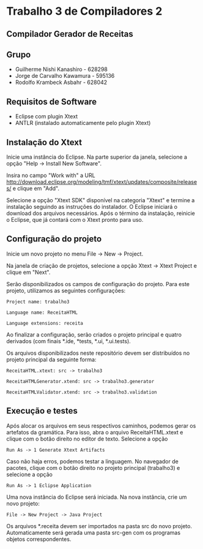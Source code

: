 # Trabalho 3 de Compiladores 2

## Compilador Gerador de Receitas

## Grupo
  - Guilherme Nishi Kanashiro - 628298
  - Jorge de Carvalho Kawamura - 595136
  - Rodolfo Krambeck Asbahr - 628042
  
## Requisitos de Software
  - Eclipse com plugin Xtext
  - ANTLR (instalado automaticamente pelo plugin Xtext)

## Instalação do Xtext
Inicie uma instância do Eclipse. Na parte superior da janela, selecione a opção "Help -> Install New Software".

Insira no campo "Work with" a URL http://download.eclipse.org/modeling/tmf/xtext/updates/composite/releases/ e clique em "Add".

Selecione a opção "Xtext SDK" disponível na categoria "Xtext" e termine a instalação seguindo as instruções do instalador. O Eclipse iniciará o download dos arquivos necessários. Após o término da instalação, reinicie o Eclipse, que já contará com o Xtext pronto para uso.

## Configuração do projeto
Inicie um novo projeto no menu File -> New -> Project.

Na janela de criação de projetos, selecione a opção Xtext -> Xtext Project e clique em "Next".

Serão disponibilizados os campos de configuração do projeto. Para este projeto, utilizamos as seguintes configurações:
```
Project name: trabalho3

Language name: ReceitaHTML

Language extensions: receita
```
Ao finalizar a configuração, serão criados o projeto principal e quatro derivados (com finais *.ide, *tests, *.ui, *.ui.tests).

Os arquivos disponibilizados neste repositório devem ser distribuídos no projeto principal da seguinte forma:
```
ReceitaHTML.xtext: src -> trabalho3

ReceitaHTMLGenerator.xtend: src -> trabalho3.generator

ReceitaHTMLValidator.xtend: src -> trabalho3.validation
```
## Execução e testes
Após alocar os arquivos em seus respectivos caminhos, podemos gerar os artefatos da gramática. Para isso, abra o arquivo ReceitaHTML.xtext e clique com o botão direito no editor de texto. Selecione a opção

```Run As -> 1 Generate Xtext Artifacts```

Caso não haja erros, podemos testar a linguagem. No navegador de pacotes, clique com o botão direito no projeto principal (trabalho3) e selecione a opção

```Run As -> 1 Eclipse Application```

Uma nova instância do Eclipse será iniciada. Na nova instância, crie um novo projeto:

```File -> New Project -> Java Project```

Os arquivos *.receita devem ser importados na pasta src do novo projeto. Automaticamente será gerada uma pasta src-gen com os programas objetos correspondentes.

